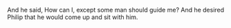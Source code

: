 And he said, How can I, except some man should guide me? And he desired Philip that he would come up and sit with him.
